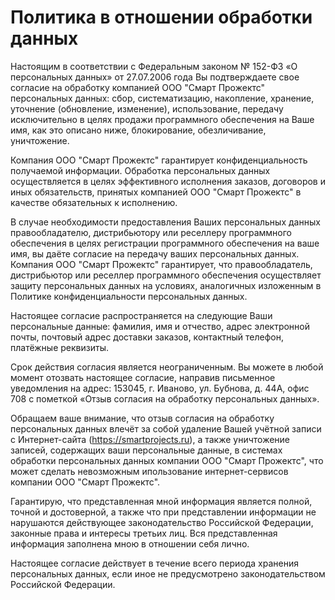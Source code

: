 # Политика в отношении обработки данных

Настоящим в соответствии с Федеральным законом № 152-ФЗ «О персональных данных» от 27.07.2006 года Вы подтверждаете свое согласие на обработку компанией ООО "Смарт Прожектс" персональных данных: сбор, систематизацию, накопление, хранение, уточнение (обновление, изменение), использование, передачу исключительно в целях продажи программного обеспечения на Ваше имя, как это описано ниже, блокирование, обезличивание, уничтожение.


Компания ООО "Смарт Прожектс" гарантирует конфиденциальность получаемой информации. Обработка персональных данных осуществляется в целях эффективного исполнения заказов, договоров и иных обязательств, принятых компанией ООО "Смарт Прожектс" в качестве обязательных к исполнению.


В случае необходимости предоставления Ваших персональных данных правообладателю, дистрибьютору или реселлеру программного обеспечения в целях регистрации программного обеспечения на ваше имя, вы даёте согласие на передачу ваших персональных данных. Компания ООО "Смарт Прожектс" гарантирует, что правообладатель, дистрибьютор или реселлер программного обеспечения осуществляет защиту персональных данных на условиях, аналогичных изложенным в Политике конфиденциальности персональных данных.


Настоящее согласие распространяется на следующие Ваши персональные данные: фамилия, имя и отчество, адрес электронной почты, почтовый адрес доставки заказов, контактный телефон, платёжные реквизиты.


Срок действия согласия является неограниченным. Вы можете в любой момент отозвать настоящее согласие, направив письменное уведомления на адрес: 153045, г. Иваново, ул. Бубнова, д. 44А, офис 708 с пометкой «Отзыв согласия на обработку персональных данных».


Обращаем ваше внимание, что отзыв согласия на обработку персональных данных влечёт за собой удаление Вашей учётной записи с Интернет-сайта (https://smartprojects.ru), а также уничтожение записей, содержащих ваши персональные данные, в системах обработки персональных данных компании  ООО "Смарт Прожектс", что может сделать невозможным ипользование интернет-сервисов компании  ООО "Смарт Прожектс".


Гарантирую, что представленная мной информация является полной, точной и достоверной, а также что при представлении информации не нарушаются действующее законодательство Российской Федерации, законные права и интересы третьих лиц. Вся представленная информация заполнена мною в отношении себя лично.


Настоящее согласие действует в течение всего периода хранения персональных данных, если иное не предусмотрено законодательством Российской Федерации.